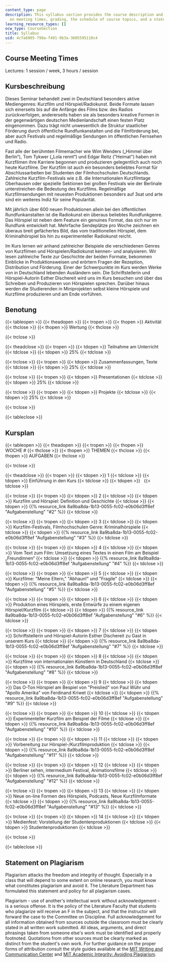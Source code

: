 ```yaml
---
content_type: page
description: This syllabus section provides the course description and information
  on meeting times, grading, the schedule of course topics, and a statement on plagiarism.
learning_resource_types: []
ocw_type: CourseSection
title: Syllabus
uid: 4cfa6905-799a-f491-9b3a-3605595110c4
---
```


Course Meeting Times
--------------------

Lectures: 1 session / week, 3 hours / session

Kursbeschreibung
----------------

Dieses Seminar behandelt zwei in Deutschland besonders aktive Mediengenres: Kurzfilm und Hörspiel/Radiokunst. Beide Formate lassen sich einerseits bis auf die Anfänge des Films bzw. des Radios zurückverfolgen, andererseits haben sie als besonders kreative Formen in der gegenwärtigen deutschen Medienlandschaft einen festen Platz eingenommen. Dazu trägt nicht unwesentlich die Struktur staatlicher Förderung durch öffentliche Rundfunkanstalten und die Filmförderung bei, aber auch Festivals und regelmäßige Sendungen im öffentlichen Fernsehen und Radio.

Fast alle der berühmten Filmemacher wie Wim Wenders („Himmel über Berlin“), Tom Tykwer („Lola rennt“) und Edgar Reitz ("Heimat") haben mit Kurzfilmen ihre Karriere begonnen und produzieren gelegentlich auch noch heute Kurzfilme. Der Kurzfilm ist auch ein besonders beliebtes Format für Abschlussarbeiten bei Studenten der Filmhochschulen Deutschlands. Zahlreiche Kurzfilm-Festivals wie z.B. die Internationalen Kurzfilmtage Oberhausen oder spezielle Sektionen bei großen Festivals wie der Berlinale unterstreichen die Bedeutung des Kurzfilms. Regelmäßige Kurzfilmsendungen mit neuesten Produktionen besonders auf 3sat und arte sind ein weiteres Indiz für seine Popularität.

Mit jährlich über 600 neuen Produktionen allein bei den öffentlichen Rundfunkanstalten ist die Radiokunst ein überaus beliebtes Rundfunkgenre. Das Hörspiel ist neben dem Feature ein genuines Format, das sich nur im Rundfunk entwickelt hat. Mehrfache Sendeplätze pro Woche zeichnen ein überaus breit gefächertes Bild, das vom traditionellen Hörspiel, dem Kriminalhörspiel bis hin zu experimenteller Radiokunst reicht.

Im Kurs lernen wir anhand zahlreicher Beispiele die verschiedenen Genres von Kurzfilmen und Hörspielen/Radiokunst kennen- und analysieren. Wir lesen zahlreiche Texte zur Geschichte der beiden Formate, bekommen Einblicke in Produktionsweisen und erörtern Fragen der Rezeption, Distribution und Förderung. Einer der Schwerpunkte im Kurs werden Werke von in Deutschland lebenden Ausländern sein. Die Schriftstellerin und Hörspiel-Autorin Esther Dischereit wird uns im Kurs besuchen und über das Schreiben und Produzieren von Hörspielen sprechen. Darüber hinaus werden die Studierenden in Miniprojekten selbst kleine Hörspiele und Kurzfilme produzieren und am Ende vorführen.

Benotung
--------

{{< tableopen >}}
{{< theadopen >}}
{{< tropen >}}
{{< thopen >}}
Aktivität
{{< thclose >}}
{{< thopen >}}
Wertung
{{< thclose >}}

{{< trclose >}}

{{< theadclose >}}
{{< tropen >}}
{{< tdopen >}}
Teilnahme am Unterricht
{{< tdclose >}}
{{< tdopen >}}
25%
{{< tdclose >}}

{{< trclose >}}
{{< tropen >}}
{{< tdopen >}}
Zusammenfassungen, Texte
{{< tdclose >}}
{{< tdopen >}}
25%
{{< tdclose >}}

{{< trclose >}}
{{< tropen >}}
{{< tdopen >}}
Presentationen
{{< tdclose >}}
{{< tdopen >}}
25%
{{< tdclose >}}

{{< trclose >}}
{{< tropen >}}
{{< tdopen >}}
Projekte
{{< tdclose >}}
{{< tdopen >}}
25%
{{< tdclose >}}

{{< trclose >}}

{{< tableclose >}}

Kursplan
--------

{{< tableopen >}}
{{< theadopen >}}
{{< tropen >}}
{{< thopen >}}
WOCHE #
{{< thclose >}}
{{< thopen >}}
THEMEN
{{< thclose >}}
{{< thopen >}}
AUFGABEN
{{< thclose >}}

{{< trclose >}}

{{< theadclose >}}
{{< tropen >}}
{{< tdopen >}}
1
{{< tdclose >}}
{{< tdopen >}}
Einführung in den Kurs
{{< tdclose >}}
{{< tdopen >}}
 
{{< tdclose >}}

{{< trclose >}}
{{< tropen >}}
{{< tdopen >}}
2
{{< tdclose >}}
{{< tdopen >}}
Kurzfilm und Hörspiel: Definition und Geschichte
{{< tdclose >}}
{{< tdopen >}}
{{% resource_link 8a9ba8da-1b13-0055-fc02-e0b06d3ff8ef "Aufgabenstellung" "#2" %}}
{{< tdclose >}}

{{< trclose >}}
{{< tropen >}}
{{< tdopen >}}
3
{{< tdclose >}}
{{< tdopen >}}
Kurzfilm-Festivals, Filmhochschulen Genre: Kriminalhörspiele
{{< tdclose >}}
{{< tdopen >}}
{{% resource_link 8a9ba8da-1b13-0055-fc02-e0b06d3ff8ef "Aufgabenstellung" "#3" %}}
{{< tdclose >}}

{{< trclose >}}
{{< tropen >}}
{{< tdopen >}}
4
{{< tdclose >}}
{{< tdopen >}}
Vom Text zum Film: Umsetzung eines Textes in einen Film am Beispiel „Freundinnen“
{{< tdclose >}}
{{< tdopen >}}
{{% resource_link 8a9ba8da-1b13-0055-fc02-e0b06d3ff8ef "Aufgabenstellung" "#4" %}}
{{< tdclose >}}

{{< trclose >}}
{{< tropen >}}
{{< tdopen >}}
5
{{< tdclose >}}
{{< tdopen >}}
Kurzfilme: "Meine Eltern," "Abhaun!" und "Fragile"
{{< tdclose >}}
{{< tdopen >}}
{{% resource_link 8a9ba8da-1b13-0055-fc02-e0b06d3ff8ef "Aufgabenstellung" "#5" %}}
{{< tdclose >}}

{{< trclose >}}
{{< tropen >}}
{{< tdopen >}}
6
{{< tdclose >}}
{{< tdopen >}}
Produktion eines Hörspiels, erste Entwürfe zu einem eigenen Hörspiel/Kurzfilm
{{< tdclose >}}
{{< tdopen >}}
{{% resource_link 8a9ba8da-1b13-0055-fc02-e0b06d3ff8ef "Aufgabenstellung" "#6" %}}
{{< tdclose >}}

{{< trclose >}}
{{< tropen >}}
{{< tdopen >}}
7
{{< tdclose >}}
{{< tdopen >}}
Schriftstellerin und Hörspiel-Autorin Esther Dischereit zu Gast in unserem Kurs
{{< tdclose >}}
{{< tdopen >}}
{{% resource_link 8a9ba8da-1b13-0055-fc02-e0b06d3ff8ef "Aufgabenstellung" "#7" %}}
{{< tdclose >}}

{{< trclose >}}
{{< tropen >}}
{{< tdopen >}}
8
{{< tdclose >}}
{{< tdopen >}}
Kurzfilme von internationalen Künstlern in Deutschland
{{< tdclose >}}
{{< tdopen >}}
{{% resource_link 8a9ba8da-1b13-0055-fc02-e0b06d3ff8ef "Aufgabenstellung" "#8" %}}
{{< tdclose >}}

{{< trclose >}}
{{< tropen >}}
{{< tdopen >}}
9
{{< tdclose >}}
{{< tdopen >}}
Das O-Ton Hörspiel am Bespiel von "Preislied" von Paul Wühr und "Apollo Amerika" von Ferdinand Kriwet
{{< tdclose >}}
{{< tdopen >}}
{{% resource_link 8a9ba8da-1b13-0055-fc02-e0b06d3ff8ef "Aufgabenstellung" "#9" %}}
{{< tdclose >}}

{{< trclose >}}
{{< tropen >}}
{{< tdopen >}}
10
{{< tdclose >}}
{{< tdopen >}}
Experimenteller Kurzfilm am Beispiel der Filme
{{< tdclose >}}
{{< tdopen >}}
{{% resource_link 8a9ba8da-1b13-0055-fc02-e0b06d3ff8ef "Aufgabenstellung" "#10" %}}
{{< tdclose >}}

{{< trclose >}}
{{< tropen >}}
{{< tdopen >}}
11
{{< tdclose >}}
{{< tdopen >}}
Vorbereitung zur Hörspiel-/Kurzfilmproduktion
{{< tdclose >}}
{{< tdopen >}}
{{% resource_link 8a9ba8da-1b13-0055-fc02-e0b06d3ff8ef "Aufgabenstellung" "#11" %}}
{{< tdclose >}}

{{< trclose >}}
{{< tropen >}}
{{< tdopen >}}
12
{{< tdclose >}}
{{< tdopen >}}
Berliner sehen, intermedium Festival, Animationsfilme
{{< tdclose >}}
{{< tdopen >}}
{{% resource_link 8a9ba8da-1b13-0055-fc02-e0b06d3ff8ef "Aufgabenstellung" "#12" %}}
{{< tdclose >}}

{{< trclose >}}
{{< tropen >}}
{{< tdopen >}}
13
{{< tdclose >}}
{{< tdopen >}}
Neue on-line Formen des Hörspiels, Podcasts, Neue Kurzfilmformate
{{< tdclose >}}
{{< tdopen >}}
{{% resource_link 8a9ba8da-1b13-0055-fc02-e0b06d3ff8ef "Aufgabenstellung" "#13" %}}
{{< tdclose >}}

{{< trclose >}}
{{< tropen >}}
{{< tdopen >}}
14
{{< tdclose >}}
{{< tdopen >}}
Medienfest: Vorstellung der Studentenproduktionen
{{< tdclose >}}
{{< tdopen >}}
Studentenproduktionen
{{< tdclose >}}

{{< trclose >}}

{{< tableclose >}}

Statement on Plagiarism
-----------------------

Plagiarism attacks the freedom and integrity of thought. Especially in a class that will depend to some extent on online research, you must know what constitutes plagiarism and avoid it. The Literature Department has formulated this statement and policy for all plagiarism cases.

Plagiarism - use of another's intellectual work without acknowledgement - is a serious offense. It is the policy of the Literature Faculty that students who plagiarize will receive an F in the subject, and that the instructor will forward the case to the Committee on Discipline. Full acknowledgement for all information obtained from sources outside the classroom must be clearly stated in all written work submitted. All ideas, arguments, and direct phrasings taken from someone else's work must be identified and properly footnoted. Quotations from other sources must be clearly marked as distinct from the student's own work. For further guidance on the proper forms of attribution consult the style guides available at the [MIT Writing and Communication Center](http://web.mit.edu/writing/NEW/) and [MIT Academic Integrity: Avoiding Plagiarism](http://web.mit.edu/academicintegrity/writing/paraphrasing.html).